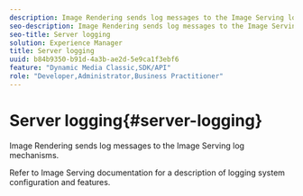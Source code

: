 ```yaml
---
description: Image Rendering sends log messages to the Image Serving log mechanisms.
seo-description: Image Rendering sends log messages to the Image Serving log mechanisms.
seo-title: Server logging
solution: Experience Manager
title: Server logging
uuid: b84b9350-b91d-4a3b-ae2d-5e9ca1f3ebf6
feature: "Dynamic Media Classic,SDK/API"
role: "Developer,Administrator,Business Practitioner"
---
```


# Server logging{#server-logging}

Image Rendering sends log messages to the Image Serving log mechanisms.

 Refer to Image Serving documentation for a description of logging system configuration and features. 
